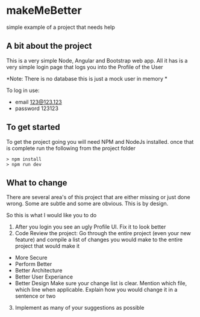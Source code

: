 # makeMeBetter
simple example of a project that needs help

## A bit about the project
This is a very simple Node, Angular and Bootstrap web app. All it has is a very simple login page that logs you into the Profile of the User

*Note: There is no database this is just a mock user in memory *

To log in use:
* email 123@123.123
* password 123123

## To get started
To get the project going you will need NPM and NodeJs installed. once that is complete run the following from the project folder
````
> npm install
> npm run dev
````

## What to change
There are several area's of this project that are either missing or just done wrong. Some are subtle and some are obvious. This is by design. 

So this is what I would like you to do

1. After you login you see an ugly Profile UI. Fix it to look better 
2. Code Review the project: Go through the entire project (even your new feature) and compile a list of changes you would make to the entire project that would make it
  - More Secure
  - Perform Better
  - Better Architecture
  - Better User Experiance
  - Better Design
Make sure your change list is clear. Mention which file, which line when applicable. Explain how you would change it in a sentence or two
3. Implement as many of your suggestions as possible
